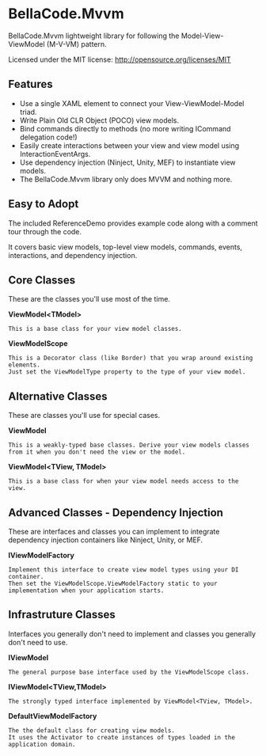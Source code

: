 BellaCode.Mvvm
====
BellaCode.Mvvm lightweight library for following the Model-View-ViewModel (M-V-VM) pattern.

Licensed under the MIT license: http://opensource.org/licenses/MIT

Features
----

- Use a single XAML element to connect your View-ViewModel-Model triad.
- Write Plain Old CLR Object (POCO) view models.
- Bind commands directly to methods (no more writing ICommand delegation code!)
- Easily create interactions between your view and view model using InteractionEventArgs.
- Use dependency injection (Ninject, Unity, MEF) to instantiate view models.
- The BellaCode.Mvvm library only does MVVM and nothing more.

Easy to Adopt
----

The included ReferenceDemo provides example code along with a comment tour through the code.  

It covers basic view models, top-level view models, commands, events, interactions, and dependency injection.

Core Classes
----
These are the classes you'll use most of the time.

**ViewModel&lt;TModel&gt;**

    This is a base class for your view model classes.

**ViewModelScope**

    This is a Decorator class (like Border) that you wrap around existing elements.  
    Just set the ViewModelType property to the type of your view model.

Alternative Classes
----
These are classes you'll use for special cases.

**ViewModel**

    This is a weakly-typed base classes. Derive your view models classes from it when you don't need the view or the model.

**ViewModel&lt;TView, TModel&gt;**

    This is a base class for when your view model needs access to the view.

Advanced Classes - Dependency Injection
----
These are interfaces and classes you can implement to integrate dependency injection containers like Ninject, Unity, or MEF.

**IViewModelFactory**

    Implement this interface to create view model types using your DI container.  
    Then set the ViewModelScope.ViewModelFactory static to your implementation when your application starts.

Infrastruture Classes
----
Interfaces you generally don't need to implement and classes you generally don't need to use.

**IViewModel**

    The general purpose base interface used by the ViewModelScope class.

**IViewModel&lt;TView,TModel&gt;**

    The strongly typed interface implemented by ViewModel<TView, TModel>.

**DefaultViewModelFactory**

    The the default class for creating view models. 
    It uses the Activator to create instances of types loaded in the application domain.
